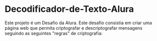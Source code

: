 # Decodificador-de-Texto-Alura

Este projeto é um Desafio da Alura. Este desafio consistia em criar uma página web que permita criptografar e descriptografar mensagens seguindo as seguintes "regras" de criptografia:

